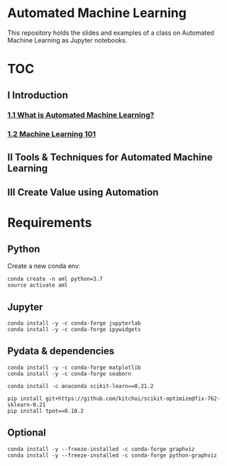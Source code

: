 # Automated Machine Learning

This repository holds the slides and examples of a class on Automated Machine Learning
as Jupyter notebooks. 

# TOC

## I Introduction

### [1.1 What is Automated Machine Learning?](https://github.com/pprett/aml-class-19/blob/master/part_1/1.1%20What%20is%20AML.ipynb)
### [1.2 Machine Learning 101](https://github.com/pprett/aml-class-19/blob/master/part_1/1.2%20Machine%20Learning%20101.ipynb)

## II Tools & Techniques for Automated Machine Learning

## III Create Value using Automation

# Requirements

## Python

Create a new conda env:

    conda create -n aml python=3.7
    source activate aml

## Jupyter

    conda install -y -c conda-forge jupyterlab
    conda install -y -c conda-forge ipywidgets

## Pydata & dependencies

    conda install -y -c conda-forge matplotlib
    conda install -y -c conda-forge seaborn

    conda install -c anaconda scikit-learn==0.21.2

    pip install git+https://github.com/kitchoi/scikit-optimize@fix-762-sklearn-0.21
    pip install tpot==0.10.2
    
## Optional

    conda install -y --freeze-installed -c conda-forge graphviz
    conda install -y --freeze-installed -c conda-forge python-graphviz

